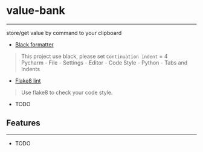 # value-bank

--- 

store/get value by command to your clipboard

* [Black formatter](https://github.com/psf/black)

> This project use black, please set `Continuation indent` = 4  
> Pycharm - File - Settings - Editor - Code Style - Python - Tabs and Indents

* [Flake8 lint](https://github.com/PyCQA/flake8)

> Use flake8 to check your code style.

* TODO

## Features

---

* TODO
